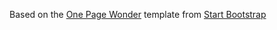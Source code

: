 Based on the [One Page Wonder](http://startbootstrap.com/template-overviews/one-page-wonder/) template from [Start Bootstrap](http://startbootstrap.com)
